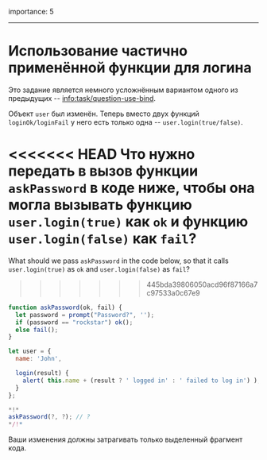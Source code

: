 importance: 5

---

# Использование частично применённой функции для логина

Это задание является немного усложнённым вариантом одного из предыдущих -- <info:task/question-use-bind>.

Объект `user` был изменён. Теперь вместо двух функций `loginOk/loginFail` у него есть только одна -- `user.login(true/false)`.

<<<<<<< HEAD
Что нужно передать в вызов функции `askPassword` в коде ниже, чтобы она могла вызывать функцию `user.login(true)` как `ok` и функцию `user.login(false)` как `fail`?
=======
What should we pass `askPassword` in the code below, so that it calls `user.login(true)` as `ok` and `user.login(false)` as `fail`?
>>>>>>> 445bda39806050acd96f87166a7c97533a0c67e9

```js
function askPassword(ok, fail) {
  let password = prompt("Password?", '');
  if (password == "rockstar") ok();
  else fail();
}

let user = {
  name: 'John',

  login(result) {
    alert( this.name + (result ? ' logged in' : ' failed to log in') );
  }
};

*!*
askPassword(?, ?); // ?
*/!*
```

Ваши изменения должны затрагивать только выделенный фрагмент кода.
